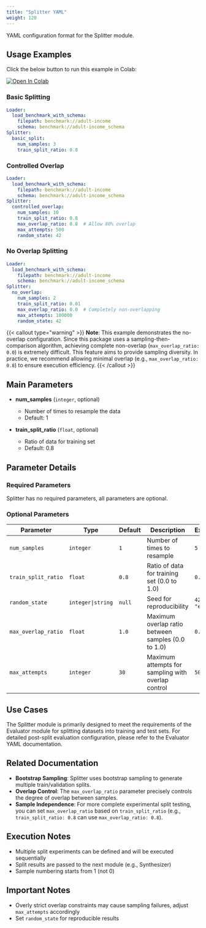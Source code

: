 ```yaml
---
title: "Splitter YAML"
weight: 120
---
```


YAML configuration format for the Splitter module.

## Usage Examples

Click the below button to run this example in Colab:

[![Open In Colab](https://colab.research.google.com/assets/colab-badge.svg)](https://colab.research.google.com/github/nics-tw/petsard/blob/main/demo/petsard-yaml/splitter-yaml/splitter-yaml.ipynb)

### Basic Splitting

```yaml
Loader:
  load_benchmark_with_schema:
    filepath: benchmark://adult-income
    schema: benchmark://adult-income_schema
Splitter:
  basic_split:
    num_samples: 3
    train_split_ratio: 0.8
```

### Controlled Overlap

```yaml
Loader:
  load_benchmark_with_schema:
    filepath: benchmark://adult-income
    schema: benchmark://adult-income_schema
Splitter:
  controlled_overlap:
    num_samples: 10
    train_split_ratio: 0.8
    max_overlap_ratio: 0.8  # Allow 80% overlap
    max_attempts: 500
    random_state: 42
```

### No Overlap Splitting

```yaml
Loader:
  load_benchmark_with_schema:
    filepath: benchmark://adult-income
    schema: benchmark://adult-income_schema
Splitter:
  no_overlap:
    num_samples: 2
    train_split_ratio: 0.01
    max_overlap_ratio: 0.0  # Completely non-overlapping
    max_attempts: 100000
    random_state: 42
```

{{< callout type="warning" >}}
**Note**: This example demonstrates the no-overlap configuration. Since this package uses a sampling-then-comparison algorithm, achieving complete non-overlap (`max_overlap_ratio: 0.0`) is extremely difficult. This feature aims to provide sampling diversity. In practice, we recommend allowing minimal overlap (e.g., `max_overlap_ratio: 0.8`) to ensure execution efficiency.
{{< /callout >}}

## Main Parameters

- **num_samples** (`integer`, optional)
  - Number of times to resample the data
  - Default: 1

- **train_split_ratio** (`float`, optional)
  - Ratio of data for training set
  - Default: 0.8

## Parameter Details

### Required Parameters

Splitter has no required parameters, all parameters are optional.

### Optional Parameters

| Parameter | Type | Default | Description | Example |
|-----------|------|---------|-------------|---------|
| `num_samples` | `integer` | `1` | Number of times to resample | `5` |
| `train_split_ratio` | `float` | `0.8` | Ratio of data for training set (0.0 to 1.0) | `0.7` |
| `random_state` | `integer\|string` | `null` | Seed for reproducibility | `42` or `"exp_v1"` |
| `max_overlap_ratio` | `float` | `1.0` | Maximum overlap ratio between samples (0.0 to 1.0) | `0.1` |
| `max_attempts` | `integer` | `30` | Maximum attempts for sampling with overlap control | `50` |

## Use Cases

The Splitter module is primarily designed to meet the requirements of the Evaluator module for splitting datasets into training and test sets. For detailed post-split evaluation configuration, please refer to the Evaluator YAML documentation.

## Related Documentation

- **Bootstrap Sampling**: Splitter uses bootstrap sampling to generate multiple train/validation splits.
- **Overlap Control**: The `max_overlap_ratio` parameter precisely controls the degree of overlap between samples.
- **Sample Independence**: For more complete experimental split testing, you can set `max_overlap_ratio` based on `train_split_ratio` (e.g., `train_split_ratio: 0.8` can use `max_overlap_ratio: 0.8`).

## Execution Notes

- Multiple split experiments can be defined and will be executed sequentially
- Split results are passed to the next module (e.g., Synthesizer)
- Sample numbering starts from 1 (not 0)

## Important Notes

- Overly strict overlap constraints may cause sampling failures, adjust `max_attempts` accordingly
- Set `random_state` for reproducible results